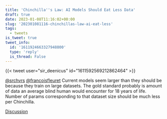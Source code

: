 ```yaml
---
title: 'Chinchilla''s Law: AI Models Should Eat Less Data'
draft: true
date: 2023-01-08T11:16:02+00:00
slug: '202301081116-chinchillas-law-ai-eat-less'
tags:
  - tweets
is_tweet: true
tweet_info:
  id: '1611924663327948800'
  type: 'reply'
  is_thread: False
---
```




{{< tweet user="sir_deenicus" id="1611592569212862464" >}}

[@srchvrs](https://x.com/srchvrs) [@francoisfleuret](https://x.com/francoisfleuret) Current models seem larger than they should be because they train on large datasets. The gold standard probably is amount of data an average blind human would encounter for 18 years of life. Number of params corresponding to that dataset size should be much less per Chinchilla.

[Discussion](https://x.com/sytelus/status/1611924663327948800)
